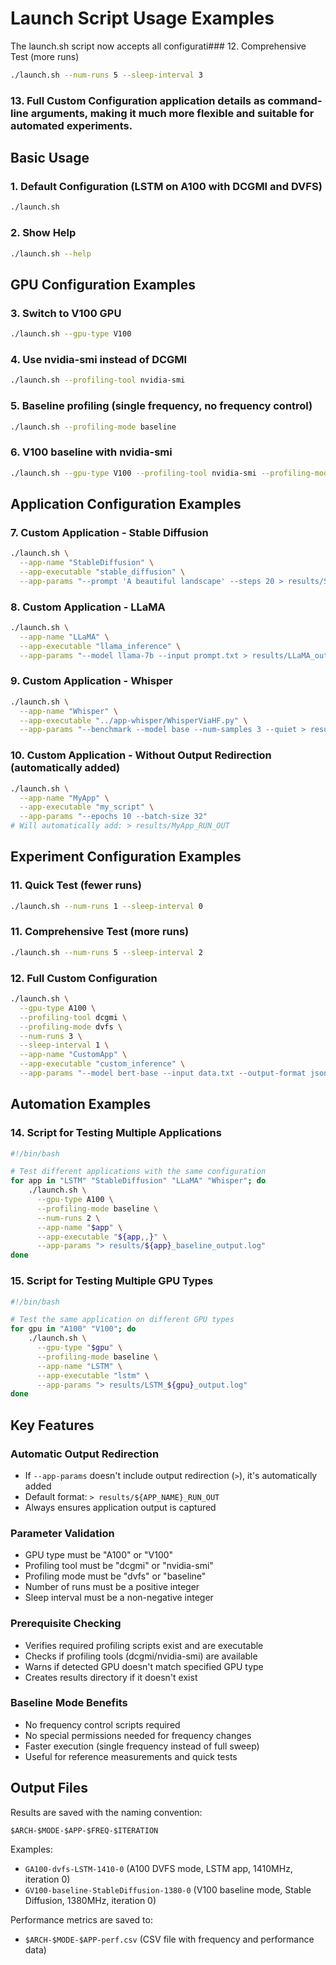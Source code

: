 # Launch Script Usage Examples

The launch.sh script now accepts all configurati### 12. Comprehensive Test (more runs)
```bash
./launch.sh --num-runs 5 --sleep-interval 3
```

### 13. Full Custom Configuration application details as command-line arguments, making it much more flexible and suitable for automated experiments.

## Basic Usage

### 1. Default Configuration (LSTM on A100 with DCGMI and DVFS)
```bash
./launch.sh
```

### 2. Show Help
```bash
./launch.sh --help
```

## GPU Configuration Examples

### 3. Switch to V100 GPU
```bash
./launch.sh --gpu-type V100
```

### 4. Use nvidia-smi instead of DCGMI
```bash
./launch.sh --profiling-tool nvidia-smi
```

### 5. Baseline profiling (single frequency, no frequency control)
```bash
./launch.sh --profiling-mode baseline
```

### 6. V100 baseline with nvidia-smi
```bash
./launch.sh --gpu-type V100 --profiling-tool nvidia-smi --profiling-mode baseline
```

## Application Configuration Examples

### 7. Custom Application - Stable Diffusion
```bash
./launch.sh \
  --app-name "StableDiffusion" \
  --app-executable "stable_diffusion" \
  --app-params "--prompt 'A beautiful landscape' --steps 20 > results/SD_output.log"
```

### 8. Custom Application - LLaMA
```bash
./launch.sh \
  --app-name "LLaMA" \
  --app-executable "llama_inference" \
  --app-params "--model llama-7b --input prompt.txt > results/LLaMA_output.log"
```

### 9. Custom Application - Whisper
```bash
./launch.sh \
  --app-name "Whisper" \
  --app-executable "../app-whisper/WhisperViaHF.py" \
  --app-params "--benchmark --model base --num-samples 3 --quiet > results/Whisper_output.log"
```

### 10. Custom Application - Without Output Redirection (automatically added)
```bash
./launch.sh \
  --app-name "MyApp" \
  --app-executable "my_script" \
  --app-params "--epochs 10 --batch-size 32"
# Will automatically add: > results/MyApp_RUN_OUT
```

## Experiment Configuration Examples

### 11. Quick Test (fewer runs)
```bash
./launch.sh --num-runs 1 --sleep-interval 0
```

### 11. Comprehensive Test (more runs)
```bash
./launch.sh --num-runs 5 --sleep-interval 2
```

### 12. Full Custom Configuration
```bash
./launch.sh \
  --gpu-type A100 \
  --profiling-tool dcgmi \
  --profiling-mode dvfs \
  --num-runs 3 \
  --sleep-interval 1 \
  --app-name "CustomApp" \
  --app-executable "custom_inference" \
  --app-params "--model bert-base --input data.txt --output-format json > results/custom_output.log"
```

## Automation Examples

### 14. Script for Testing Multiple Applications
```bash
#!/bin/bash

# Test different applications with the same configuration
for app in "LSTM" "StableDiffusion" "LLaMA" "Whisper"; do
    ./launch.sh \
      --gpu-type A100 \
      --profiling-mode baseline \
      --num-runs 2 \
      --app-name "$app" \
      --app-executable "${app,,}" \
      --app-params "> results/${app}_baseline_output.log"
done
```

### 15. Script for Testing Multiple GPU Types
```bash
#!/bin/bash

# Test the same application on different GPU types
for gpu in "A100" "V100"; do
    ./launch.sh \
      --gpu-type "$gpu" \
      --profiling-mode baseline \
      --app-name "LSTM" \
      --app-executable "lstm" \
      --app-params "> results/LSTM_${gpu}_output.log"
done
```

## Key Features

### Automatic Output Redirection
- If `--app-params` doesn't include output redirection (`>`), it's automatically added
- Default format: `> results/${APP_NAME}_RUN_OUT`
- Always ensures application output is captured

### Parameter Validation
- GPU type must be "A100" or "V100"
- Profiling tool must be "dcgmi" or "nvidia-smi"
- Profiling mode must be "dvfs" or "baseline"
- Number of runs must be a positive integer
- Sleep interval must be a non-negative integer

### Prerequisite Checking
- Verifies required profiling scripts exist and are executable
- Checks if profiling tools (dcgmi/nvidia-smi) are available
- Warns if detected GPU doesn't match specified GPU type
- Creates results directory if it doesn't exist

### Baseline Mode Benefits
- No frequency control scripts required
- No special permissions needed for frequency changes
- Faster execution (single frequency instead of full sweep)
- Useful for reference measurements and quick tests

## Output Files

Results are saved with the naming convention:
```
$ARCH-$MODE-$APP-$FREQ-$ITERATION
```

Examples:
- `GA100-dvfs-LSTM-1410-0` (A100 DVFS mode, LSTM app, 1410MHz, iteration 0)
- `GV100-baseline-StableDiffusion-1380-0` (V100 baseline mode, Stable Diffusion, 1380MHz, iteration 0)

Performance metrics are saved to:
- `$ARCH-$MODE-$APP-perf.csv` (CSV file with frequency and performance data)
